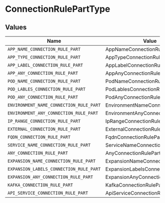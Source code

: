 # ConnectionRulePartType


## Values

| Name                                    | Value                                   |
| --------------------------------------- | --------------------------------------- |
| `APP_NAME_CONNECTION_RULE_PART`         | AppNameConnectionRulePart               |
| `APP_TYPE_CONNECTION_RULE_PART`         | AppTypeConnectionRulePart               |
| `APP_LABEL_CONNECTION_RULE_PART`        | AppLabelConnectionRulePart              |
| `APP_ANY_CONNECTION_RULE_PART`          | AppAnyConnectionRulePart                |
| `POD_NAME_CONNECTION_RULE_PART`         | PodNameConnectionRulePart               |
| `POD_LABLES_CONNECTION_RULE_PART`       | PodLablesConnectionRulePart             |
| `POD_ANY_CONNECTION_RULE_PART`          | PodAnyConnectionRulePart                |
| `ENVIRONMENT_NAME_CONNECTION_RULE_PART` | EnvironmentNameConnectionRulePart       |
| `ENVIRONMENT_ANY_CONNECTION_RULE_PART`  | EnvironmentAnyConnectionRulePart        |
| `IP_RANGE_CONNECTION_RULE_PART`         | IpRangeConnectionRulePart               |
| `EXTERNAL_CONNECTION_RULE_PART`         | ExternalConnectionRulePart              |
| `FQDN_CONNECTION_RULE_PART`             | FqdnConnectionRulePart                  |
| `SERVICE_NAME_CONNECTION_RULE_PART`     | ServiceNameConnectionRulePart           |
| `ANY_CONNECTION_RULE_PART`              | AnyConnectionRulePart                   |
| `EXPANSION_NAME_CONNECTION_RULE_PART`   | ExpansionNameConnectionRulePart         |
| `EXPANSION_LABELS_CONNECTION_RULE_PART` | ExpansionLabelsConnectionRulePart       |
| `EXPANSION_ANY_CONNECTION_RULE_PART`    | ExpansionAnyConnectionRulePart          |
| `KAFKA_CONNECTION_RULE_PART`            | KafkaConnectionRulePart                 |
| `API_SERVICE_CONNECTION_RULE_PART`      | ApiServiceConnectionRulePart            |